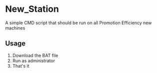 # New_Station

A simple CMD script that should be run on all Promotion Efficiency new machines

## Usage

1. Download the BAT file
2. Run as administrator
3. That's it
